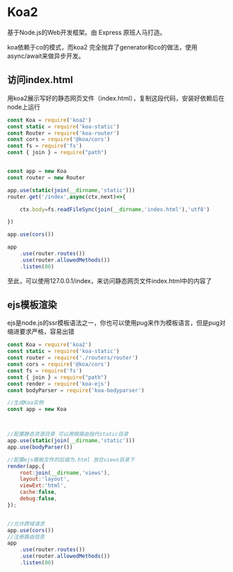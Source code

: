 # Koa2

基于Node.js的Web开发框架。由 Express 原班人马打造。

koa依赖于co的模式，而koa2 完全抛弃了generator和co的做法，使用async/await来做异步开发。



## 访问index.html

用koa2展示写好的静态网页文件（index.html），复制这段代码，安装好依赖后在node上运行

```js
const Koa = require('koa2')
const static = require('koa-static')
const Router = require('koa-router')
const cors = require('@koa/cors')
const fs = require('fs')
const { join } = require("path")


const app = new Koa
const router = new Router

app.use(static(join(__dirname,'static')))
router.get('/index',async(ctx,next)=>{

	ctx.body=fs.readFileSync(join(__dirname,'index.html'),'utf8')

})

app.use(cors())

app
	.use(router.routes())
	.use(router.allowedMethods())
	.listen(80)
```

至此，可以使用127.0.0.1/index，来访问静态网页文件index.html中的内容了



## ejs模板渲染

ejs是node.js的ssr模板语法之一，你也可以使用pug来作为模板语言，但是pug对缩进要求严格，容易出错

```js
const Koa = require('koa2')
const static = require('koa-static')
const router = require('./routers/router')
const cors = require('@koa/cors')
const fs = require('fs')
const { join } = require("path")
const render = require('koa-ejs')
const bodyParser = require('koa-bodyparser')

//生成Koa实例
const app = new Koa



//配置静态资源目录 可以用根路由指代static目录
app.use(static(join(__dirname,'static')))
app.use(bodyParser())

//配置ejs模板文件的后缀为.html 放在views目录下
render(app,{
	root:join(__dirname,'views'),
	layout:'layout',
	viewExt:'html',
	cache:false,
	debug:false,
});


//允许跨域请求
app.use(cors())
//注册路由信息
app
	.use(router.routes())
	.use(router.allowedMethods())
	.listen(80)
```

